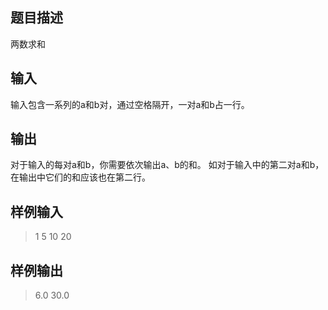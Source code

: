 
## 题目描述
两数求和

## 输入
输入包含一系列的a和b对，通过空格隔开，一对a和b占一行。

## 输出
对于输入的每对a和b，你需要依次输出a、b的和。 
如对于输入中的第二对a和b，在输出中它们的和应该也在第二行。

## 样例输入
> 1 5
> 10 20

## 样例输出
> 6.0
> 30.0
